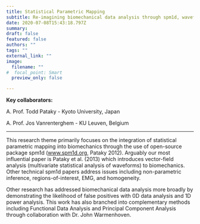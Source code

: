 ```yaml
---
title: Statistical Parametric Mapping
subtitle: Re-imagining biomechanical data analysis through spm1d, waveform (1D) analysis and statistics
date: 2020-07-08T15:43:18.797Z
summary:
draft: false
featured: false
authors: ""
tags: ""
external_link: ""
image:
  filename: ""
#  focal_point: Smart
  preview_only: false

---
```

**Key collaborators:**

A. Prof. Todd Pataky - Kyoto University, Japan

A. Prof. Jos Vanrenterghem - KU Leuven, Belgium
___

This research theme primarily focuses on the integration of statistical parametric mapping into biomechanics through the use of open-source package spm1d (www.spm1d.org, Pataky 2012). Arguably our most influential paper is Pataky et al. (2013) which introduces vector-field analysis (multivariate statistical analysis of waveforms) to biomechanics. Other technical spm1d papers address issues including non-parametric inference, regions-of-interest, EMG, and homogeneity.

Other research has addressed biomechanical data analysis more broadly by demonstrating the likelihood of false positives with 0D data analysis and 1D power analysis. This work has also branched into complementary methods including Functional Data Analysis and Principal Component Analysis through collaboration with Dr. John Warmenhoven.
